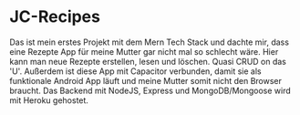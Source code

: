 # JC-Recipes

Das ist mein erstes Projekt mit dem Mern Tech Stack und dachte mir, dass eine Rezepte App für meine Mutter gar nicht mal so schlecht wäre. Hier kann man neue Rezepte erstellen, lesen und löschen. Quasi CRUD on das 'U'. Außerdem ist diese App mit Capacitor verbunden, damit sie als funktionale Android App läuft und meine Mutter somit nicht den Browser braucht. Das Backend mit NodeJS, Express und MongoDB/Mongoose wird mit Heroku gehostet.

